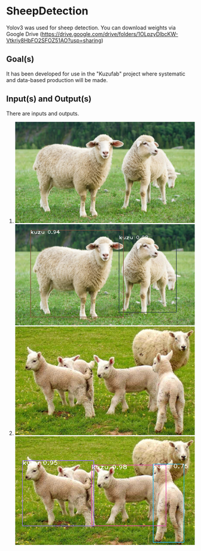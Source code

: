 # SheepDetection

Yolov3 was used for sheep detection. You can download weights via Google Drive (https://drive.google.com/drive/folders/1OLpzyDlbcKW-Vtkriy8HbFO2SFOZ51AO?usp=sharing)

## Goal(s)

It has been developed for use in the "Kuzufab" project where systematic and data-based production will be made.

## Input(s) and Output(s)

There are inputs and outputs. 

1) ![alt text](/Kuzufoto.jpg) ![alt text](/KuzuDetected.png)
2) ![alt text](/Kuzufoto2.jpg) ![alt text](/KuzuDetected2.png)
